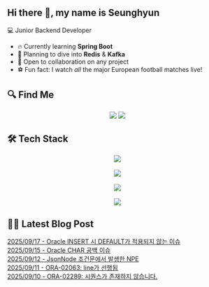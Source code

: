 

## Hi there 👋, my name is Seunghyun

💻 Junior Backend Developer

- 🔥 Currently learning **Spring Boot**
- 🌊 Planning to dive into **Redis** & **Kafka**
- 🤝 Open to collaboration on any project
- ⚽ Fun fact: I watch *all* the major European football matches live!

## 🔍 Find Me

<p align="center">
  <a href="https://velog.io/@cojoop"><img src="https://img.shields.io/badge/Velog-20C997?style=for-the-badge&logo=velog&logoColor=white&link=https://velog.io/@cojoop"/></a>
  <a href="mailto:tmdgus8779@gmail.com"><img src="https://img.shields.io/badge/Gmail-d14836?style=for-the-badge&logo=Gmail&logoColor=white&link=mailto:tmdgus8779@gmail.com"/></a>
</p>

## 🛠️ Tech Stack

<div align="center">
  <img src="https://go-skill-icons.vercel.app/api/icons?i=html,css,bootstrap,js,jquery" />
</div>
&nbsp;
<div align="center">
  <img src="https://go-skill-icons.vercel.app/api/icons?i=py,java,flask,spring,mysql,oracle" />
</div>
&nbsp;
<div align="center">
  <img src="https://skillicons.dev/icons?i=docker,git,github,ubuntu" />
</div>
&nbsp;
<div align="center">
  <img src="https://go-skill-icons.vercel.app/api/icons?i=dbeaver,eclipse,idea,vscode,vim,postman" />
</div>

## ✍🏻 Latest Blog Post

[2025/09/17 - Oracle INSERT 시 DEFAULT가 적용되지 않는 이슈](https://velog.io/@cojoop/Oracle-INSERT-%EC%8B%9C-DEFAULT%EA%B0%80-%EC%A0%81%EC%9A%A9%EB%90%98%EC%A7%80-%EC%95%8A%EB%8A%94-%EC%9D%B4%EC%8A%88) <br/>
[2025/09/15 - Oracle CHAR 공백 이슈](https://velog.io/@cojoop/Oracle-CHAR-%EA%B3%B5%EB%B0%B1-%EC%9D%B4%EC%8A%88) <br/>
[2025/09/12 - JsonNode 조건문에서 발생한 NPE](https://velog.io/@cojoop/JsonNode-%EC%A1%B0%EA%B1%B4%EB%AC%B8%EC%97%90%EC%84%9C-%EB%B0%9C%EC%83%9D%ED%95%9C-NPE) <br/>
[2025/09/11 - ORA-02063: line가 선행됨](https://velog.io/@cojoop/ORA-02063-line%EA%B0%80-%EC%84%A0%ED%96%89%EB%90%A8) <br/>
[2025/09/10 - ORA-02289: 시퀀스가 존재하지 않습니다.](https://velog.io/@cojoop/ORA-02289-%EC%8B%9C%ED%80%80%EC%8A%A4%EA%B0%80-%EC%A1%B4%EC%9E%AC%ED%95%98%EC%A7%80-%EC%95%8A%EC%8A%B5%EB%8B%88%EB%8B%A4) <br/>
